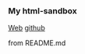 ### My html-sandbox
[Web](https://iyu9.github.io/html "Web")
[github](https://github.com/iyu9/iyu9.github.io.git)

from README.md

